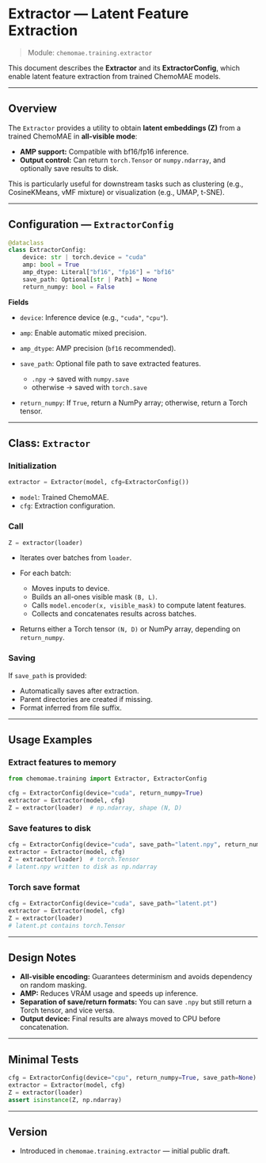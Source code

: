 # Extractor — Latent Feature Extraction

> Module: `chemomae.training.extractor`

This document describes the **Extractor** and its **ExtractorConfig**, which enable latent feature extraction from trained ChemoMAE models.

---

## Overview

The `Extractor` provides a utility to obtain **latent embeddings (Z)** from a trained ChemoMAE in **all-visible mode**:

* **AMP support:** Compatible with bf16/fp16 inference.
* **Output control:** Can return `torch.Tensor` or `numpy.ndarray`, and optionally save results to disk.

This is particularly useful for downstream tasks such as clustering (e.g., CosineKMeans, vMF mixture) or visualization (e.g., UMAP, t-SNE).

---

## Configuration — `ExtractorConfig`

```python
@dataclass
class ExtractorConfig:
    device: str | torch.device = "cuda"
    amp: bool = True
    amp_dtype: Literal["bf16", "fp16"] = "bf16"
    save_path: Optional[str | Path] = None
    return_numpy: bool = False
```

**Fields**

* `device`: Inference device (e.g., `"cuda"`, `"cpu"`).
* `amp`: Enable automatic mixed precision.
* `amp_dtype`: AMP precision (`bf16` recommended).
* `save_path`: Optional file path to save extracted features.

  * `.npy` → saved with `numpy.save`
  * otherwise → saved with `torch.save`
* `return_numpy`: If `True`, return a NumPy array; otherwise, return a Torch tensor.

---

## Class: `Extractor`

### Initialization

```python
extractor = Extractor(model, cfg=ExtractorConfig())
```

* `model`: Trained ChemoMAE.
* `cfg`: Extraction configuration.

### Call

```python
Z = extractor(loader)
```

* Iterates over batches from `loader`.
* For each batch:

  * Moves inputs to device.
  * Builds an all-ones visible mask `(B, L)`.
  * Calls `model.encoder(x, visible_mask)` to compute latent features.
  * Collects and concatenates results across batches.
* Returns either a Torch tensor `(N, D)` or NumPy array, depending on `return_numpy`.

### Saving

If `save_path` is provided:

* Automatically saves after extraction.
* Parent directories are created if missing.
* Format inferred from file suffix.

---

## Usage Examples

### Extract features to memory

```python
from chemomae.training import Extractor, ExtractorConfig

cfg = ExtractorConfig(device="cuda", return_numpy=True)
extractor = Extractor(model, cfg)
Z = extractor(loader)  # np.ndarray, shape (N, D)
```

### Save features to disk

```python
cfg = ExtractorConfig(device="cuda", save_path="latent.npy", return_numpy=False)
extractor = Extractor(model, cfg)
Z = extractor(loader)  # torch.Tensor
# latent.npy written to disk as np.ndarray
```

### Torch save format

```python
cfg = ExtractorConfig(device="cuda", save_path="latent.pt")
extractor = Extractor(model, cfg)
Z = extractor(loader)
# latent.pt contains torch.Tensor
```

---

## Design Notes

* **All-visible encoding:** Guarantees determinism and avoids dependency on random masking.
* **AMP:** Reduces VRAM usage and speeds up inference.
* **Separation of save/return formats:** You can save `.npy` but still return a Torch tensor, and vice versa.
* **Output device:** Final results are always moved to CPU before concatenation.

---

## Minimal Tests

```python
cfg = ExtractorConfig(device="cpu", return_numpy=True, save_path=None)
extractor = Extractor(model, cfg)
Z = extractor(loader)
assert isinstance(Z, np.ndarray)
```

---

## Version

* Introduced in `chemomae.training.extractor` — initial public draft.
